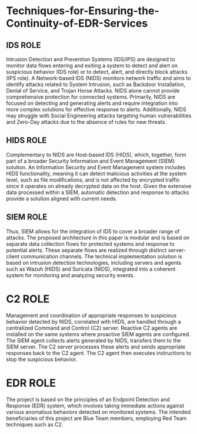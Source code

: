 # Techniques-for-Ensuring-the-Continuity-of-EDR-Services
## IDS ROLE
Intrusion Detection and Prevention Systems (IDS/IPS) are designed to monitor data flows entering and exiting a system to detect and alert on suspicious behavior (IDS role) or to detect, alert, and directly block attacks (IPS role). A Network-based IDS (NIDS) monitors network traffic and aims to identify attacks related to System Intrusion, such as Backdoor Installation, Denial of Service, and Trojan Horse Attacks. NIDS alone cannot provide comprehensive protection for connected systems. Primarily, NIDS are focused on detecting and generating alerts and require integration into more complex solutions for effective response to alerts. Additionally, NIDS may struggle with Social Engineering attacks targeting human vulnerabilities and Zero-Day attacks due to the absence of rules for new threats.

## HIDS ROLE
Complementary to NIDS are Host-based IDS (HIDS), which, together, form part of a broader Security Information and Event Management (SIEM) solution. An Information Security and Event Management system includes HIDS functionality, meaning it can detect malicious activities at the system level, such as file modifications, and is not affected by encrypted traffic since it operates on already decrypted data on the host. Given the extensive data processed within a SIEM, automatic detection and response to attacks provide a solution aligned with current needs.

## SIEM ROLE
Thus, SIEM allows for the integration of IDS to cover a broader range of attacks. The proposed architecture in this paper is modular and is based on separate data collection flows for protected systems and response to potential alerts. These separate flows are realized through distinct server-client communication channels. The technical implementation solution is based on intrusion detection technologies, including servers and agents such as Wazuh (HIDS) and Suricata (NIDS), integrated into a coherent system for monitoring and analyzing security events.

# C2 ROLE
Management and coordination of appropriate responses to suspicious behavior detected by NIDS, correlated with HIDS, are handled through a centralized Command and Control (C2) server. Reactive C2 agents are installed on the same systems where proactive SIEM agents are configured. The SIEM agent collects alerts generated by NIDS, transfers them to the SIEM server. The C2 server processes these alerts and sends appropriate responses back to the C2 agent. The C2 agent then executes instructions to stop the suspicious behavior.

# EDR ROLE
The project is based on the principles of an Endpoint Detection and Response (EDR) system, which involves taking immediate actions against various anomalous behaviors detected on monitored systems. The intended beneficiaries of this project are Blue Team members, employing Red Team techniques such as C2.






